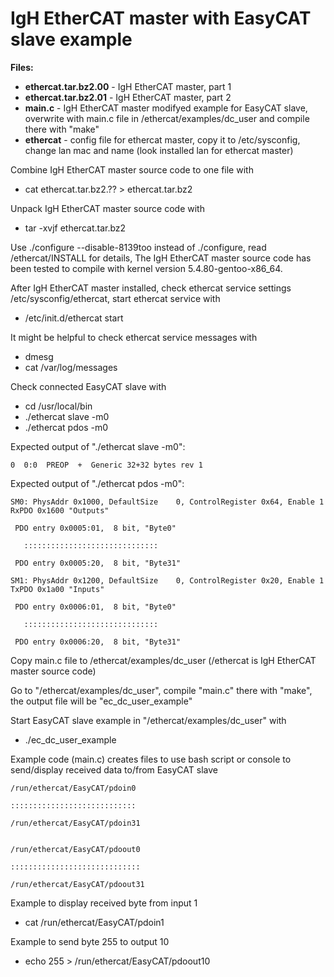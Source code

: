 # IgH EtherCAT master with EasyCAT slave example

**Files:**
*    **ethercat.tar.bz2.00**  - IgH EtherCAT master, part 1
*    **ethercat.tar.bz2.01**  - IgH EtherCAT master, part 2
*    **main.c**               - IgH EtherCAT master modifyed example for EasyCAT slave, overwrite with main.c file in /ethercat/examples/dc_user and compile there with "make"
*    **ethercat**             - config file for ethercat master, copy it to /etc/sysconfig, change lan mac and name (look installed lan for ethercat master)
                           
Combine IgH EtherCAT master source code to one file with 
*    cat ethercat.tar.bz2.?? > ethercat.tar.bz2

Unpack IgH EtherCAT master source code with
*    tar -xvjf ethercat.tar.bz2

Use ./configure --disable-8139too instead of ./configure, read /ethercat/INSTALL for details, 
The IgH EtherCAT master source code has been tested to compile with kernel version 5.4.80-gentoo-x86_64.

After IgH EtherCAT master installed, check ethercat service settings /etc/sysconfig/ethercat, start ethercat service with
* /etc/init.d/ethercat start

It might be helpful to check ethercat service messages with
* dmesg
* cat /var/log/messages

Check connected EasyCAT slave with
* cd /usr/local/bin
* ./ethercat slave -m0
* ./ethercat pdos -m0

Expected output of "./ethercat slave -m0":

    0  0:0  PREOP  +  Generic 32+32 bytes rev 1

Expected output of "./ethercat pdos -m0":

    SM0: PhysAddr 0x1000, DefaultSize    0, ControlRegister 0x64, Enable 1 RxPDO 0x1600 "Outputs"

     PDO entry 0x0005:01,  8 bit, "Byte0"

       ::::::::::::::::::::::::::::::

     PDO entry 0x0005:20,  8 bit, "Byte31"
     
    SM1: PhysAddr 0x1200, DefaultSize    0, ControlRegister 0x20, Enable 1 TxPDO 0x1a00 "Inputs"

     PDO entry 0x0006:01,  8 bit, "Byte0"

       ::::::::::::::::::::::::::::::

     PDO entry 0x0006:20,  8 bit, "Byte31"

Copy main.c file to /ethercat/examples/dc_user (/ethercat is IgH EtherCAT master source code)

Go to "/ethercat/examples/dc_user", compile "main.c" there with "make", the output file will be "ec_dc_user_example" 

Start EasyCAT slave example in "/ethercat/examples/dc_user" with
* ./ec_dc_user_example

Example code (main.c) creates files to use bash script or console to send/display received data to/from EasyCAT slave

    /run/ethercat/EasyCAT/pdoin0

    ::::::::::::::::::::::::::::

    /run/ethercat/EasyCAT/pdoin31


    /run/ethercat/EasyCAT/pdoout0

    :::::::::::::::::::::::::::::

    /run/ethercat/EasyCAT/pdoout31

Example to display received byte from input 1
* cat /run/ethercat/EasyCAT/pdoin1

Example to send byte 255 to output 10
* echo 255 > /run/ethercat/EasyCAT/pdoout10
